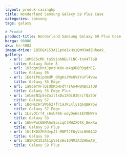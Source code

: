 ```yaml
---
layout: produk-casinghp
title: Wonderland Samsung Galaxy S9 Plus Case
categories: samsung
tags: galaxy

# Produk
product-title: Wonderland Samsung Galaxy S9 Plus Case
harga: 90000
sku: hn-4903
image-drive: 1B5RQX153A11pVeIxHs1QNM3AdZHheA9_
gallery:
  - url: 10MBC5cMh_tuS9johNEuFiNC-tnX4TlpB
    title: Galaxy Note 8
  - url: 1H3dqmiRntJpotHXUo-K4q9DQPDgdrCZ-
    title: Galaxy S6
  - url: 1Ed4IP6ip0mdM_0RgKsJWeUVXYuYl4Vww
    title: Galaxy S6 Edge
  - url: 1a9oaYXFlQsObKpHvdY7sAo4H0mBx1TQ8
    title: Galaxy S6 Edge Plus
  - url: 1nLmsNIp5eZozltxDu1XOi03GrifQx5Qr
    title: Galaxy S7
  - url: 1BoNezHr2W6b27f7iaJRLKly1q6qBWYpw
    title: Galaxy S7 Edge
  - url: 1LsvOIrf4_s6sU46S-odyDeWa1EVOhWrm
    title: Galaxy S8
  - url: 16kwPuC6EMAhn8pciqCtNWZXQtK_8exRu
    title: Galaxy S8 Plus
  - url: 1UtIK0XZH3dvpJl-MNP72EOyVaLNV04G2
    title: Galaxy S9
  - url: 1B5RQX153A11pVeIxHs1QNM3AdZHheA9_
    title: Galaxy S9 Plus
---
```

